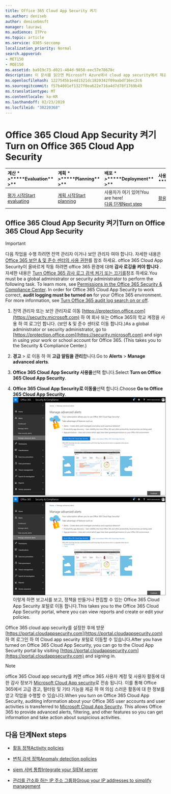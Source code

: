 ```yaml
---
title: Office 365 Cloud App Security 켜기
ms.author: deniseb
author: denisebmsft
manager: laurawi
ms.audience: ITPro
ms.topic: article
ms.service: O365-seccomp
localization_priority: Normal
search.appverid:
- MET150
- MOE150
ms.assetid: ba919c73-d021-404d-9850-eec57e78678c
description: 이 문서를 읽으면 Microsoft Azure에서 cloud app security에서 제공 하는 Office 365 Cloud app security를 설정 하는 방법을 확인할 수 있습니다.
ms.openlocfilehash: 1227545b1e4d1521dc1820342f09aabdf16ec2c6
ms.sourcegitcommit: f57b4001ef1327f0ea622e716a4d7d78f1769b49
ms.translationtype: MT
ms.contentlocale: ko-KR
ms.lasthandoff: 02/23/2019
ms.locfileid: "30220368"
---
```

# <a name="turn-on-office-365-cloud-app-security"></a><span data-ttu-id="aa1dc-103">Office 365 Cloud App Security 켜기</span><span class="sxs-lookup"><span data-stu-id="aa1dc-103">Turn on Office 365 Cloud App Security</span></span>
  
|<span data-ttu-id="aa1dc-104">계산 \* *\>*\*</span><span class="sxs-lookup"><span data-stu-id="aa1dc-104">\*\*\*\*Evaluation\*\* \>\*\*</span></span>|<span data-ttu-id="aa1dc-105">계획 \* *\>*\*</span><span class="sxs-lookup"><span data-stu-id="aa1dc-105">\*\*\*\*Planning\*\* \>\*\*</span></span>|<span data-ttu-id="aa1dc-106">배포 \* *\>*\*</span><span class="sxs-lookup"><span data-stu-id="aa1dc-106">\*\*\*\*Deployment\*\* \>\*\*</span></span>|<span data-ttu-id="aa1dc-107">사용률 \* \* \* \*</span><span class="sxs-lookup"><span data-stu-id="aa1dc-107">\*\*\*\*Utilization\*\*\*\*</span></span>|
|:-----|:-----|:-----|:-----|
|[<span data-ttu-id="aa1dc-108">평가 시작</span><span class="sxs-lookup"><span data-stu-id="aa1dc-108">Start evaluating</span></span>](office-365-cas-overview.md) <br/> |[<span data-ttu-id="aa1dc-109">계획 시작</span><span class="sxs-lookup"><span data-stu-id="aa1dc-109">Start planning</span></span>](get-ready-for-office-365-cas.md) <br/> |<span data-ttu-id="aa1dc-110">사용자가 여기 있어!</span><span class="sxs-lookup"><span data-stu-id="aa1dc-110">You are here!</span></span>  <br/> [<span data-ttu-id="aa1dc-111">다음 단계</span><span class="sxs-lookup"><span data-stu-id="aa1dc-111">Next step</span></span>](activity-policies-and-alerts.md) <br/> |[<span data-ttu-id="aa1dc-112">활용 시작</span><span class="sxs-lookup"><span data-stu-id="aa1dc-112">Start utilizing</span></span>](utilization-activities-for-ocas.md) <br/> |
  
## <a name="turn-on-office-365-cloud-app-security"></a><span data-ttu-id="aa1dc-113">Office 365 Cloud App Security 켜기</span><span class="sxs-lookup"><span data-stu-id="aa1dc-113">Turn on Office 365 Cloud App Security</span></span>

> [!IMPORTANT]
> <span data-ttu-id="aa1dc-p101">다음 작업을 수행 하려면 전역 관리자 이거나 보안 관리자 여야 합니다. 자세한 내용은 [Office 365 보안 &amp; 및 준수 센터의 사용 권한](permissions-in-the-security-and-compliance-center.md)를 참조 하세요. office 365 Cloud App Security이 올바르게 작동 하려면 office 365 환경에 대해 **감사 로깅을 켜야 합니다** . 자세한 내용은 [Turn Office 365 감사 로그 검색 켜기 또는 끄기를](turn-audit-log-search-on-or-off.md)참조 하세요.</span><span class="sxs-lookup"><span data-stu-id="aa1dc-p101">You must be a global administrator or security administrator to perform the following task. To learn more, see [Permissions in the Office 365 Security &amp; Compliance Center](permissions-in-the-security-and-compliance-center.md). In order for Office 365 Cloud App Security to work correct, **audit logging must be turned on** for your Office 365 environment. For more information, see [Turn Office 365 audit log search on or off](turn-audit-log-search-on-or-off.md).</span></span> 
  
1. <span data-ttu-id="aa1dc-p102">전역 관리자 또는 보안 관리자로 이동 [https://protection.office.com](https://security.microsoft.com) 하 여 회사 또는 Office 365의 학교 계정을 사용 하 여 로그인 합니다. (보안 &amp; 및 준수 센터로 이동 합니다.)</span><span class="sxs-lookup"><span data-stu-id="aa1dc-p102">As a global administrator or security administrator, go to [https://protection.office.com](https://security.microsoft.com) and sign in using your work or school account for Office 365. (This takes you to the Security &amp; Compliance Center.)</span></span> 
    
2. <span data-ttu-id="aa1dc-120">**경고** \> 로 이동 하 여 **고급 알림을 관리**합니다.</span><span class="sxs-lookup"><span data-stu-id="aa1dc-120">Go to **Alerts** \> **Manage advanced alerts**.</span></span>
    
3. <span data-ttu-id="aa1dc-121">**Office 365 Cloud App Security 사용을**선택 합니다.</span><span class="sxs-lookup"><span data-stu-id="aa1dc-121">Select **Turn on Office 365 Cloud App Security**.</span></span>
    
4. <span data-ttu-id="aa1dc-122">**Office 365 Cloud App Security로 이동을**선택 합니다.</span><span class="sxs-lookup"><span data-stu-id="aa1dc-122">Choose **Go to Office 365 Cloud App Security**.</span></span><br/><span data-ttu-id="aa1dc-123">![보안 &amp; 및 준수 센터에서 Office 365 Cloud App Security로 이동 하려면 고급 알림 관리를 선택 합니다.](media/958632d4-03e3-4ade-8e22-d5509db6fca7.png)</span><span class="sxs-lookup"><span data-stu-id="aa1dc-123">![In the Security &amp; Compliance Center, choose Manage Advanced Alerts to go to Office 365 Cloud App Security](media/958632d4-03e3-4ade-8e22-d5509db6fca7.png)</span></span><br/><span data-ttu-id="aa1dc-124">이렇게 하면 보고서를 보고, 정책을 만들거나 편집할 수 있는 Office 365 Cloud App Security 포털로 이동 합니다.</span><span class="sxs-lookup"><span data-stu-id="aa1dc-124">This takes you to the Office 365 Cloud App Security portal, where you can view reports and create or edit your policies.</span></span>

<span data-ttu-id="aa1dc-125">Office 365 cloud app security를 설정한 후에 방문 [https://portal.cloudappsecurity.com](https://portal.cloudappsecurity.com) 하 여 로그인 하 여 Cloud app security 포털로 이동할 수 있습니다.</span><span class="sxs-lookup"><span data-stu-id="aa1dc-125">After you have turned on Office 365 Cloud App Security, you can go to the Cloud App Security portal by visiting [https://portal.cloudappsecurity.com](https://portal.cloudappsecurity.com) and signing in.</span></span>
    
> [!NOTE]
> <span data-ttu-id="aa1dc-p103">office 365 Cloud app security를 켜면 office 365 사용자 계정 및 사용자 활동에 대 한 감사 정보가 [Microsoft Cloud App security](https://aka.ms/whatiscas)로 전송 됩니다. 이를 통해 Office 365에서 고급 경고, 필터링 및 기타 기능을 제공 하 여 의심 스러운 활동에 대 한 정보를 얻고 작업을 수행할 수 있습니다.</span><span class="sxs-lookup"><span data-stu-id="aa1dc-p103">When you turn on Office 365 Cloud App Security, auditing information about your Office 365 user accounts and user activities is transferred to [Microsoft Cloud App Security](https://aka.ms/whatiscas). This allows Office 365 to provide advanced alerts, filtering, and other features so you can get information and take action about suspicious activities.</span></span> 
  
## <a name="next-steps"></a><span data-ttu-id="aa1dc-128">다음 단계</span><span class="sxs-lookup"><span data-stu-id="aa1dc-128">Next steps</span></span>

- [<span data-ttu-id="aa1dc-129">활동 정책</span><span class="sxs-lookup"><span data-stu-id="aa1dc-129">Activity policies</span></span>](activity-policies-and-alerts.md)
    
- [<span data-ttu-id="aa1dc-130">변칙 검색 정책</span><span class="sxs-lookup"><span data-stu-id="aa1dc-130">Anomaly detection policies</span></span>](anomaly-detection-policies-in-ocas.md)
    
- [<span data-ttu-id="aa1dc-131">siem 서버 통합</span><span class="sxs-lookup"><span data-stu-id="aa1dc-131">Integrate your SIEM server</span></span>](integrate-your-siem-server-with-office-365-cas.md)
    
- [<span data-ttu-id="aa1dc-132">관리를 간소화 하는 IP 주소 그룹화</span><span class="sxs-lookup"><span data-stu-id="aa1dc-132">Group your IP addresses to simplify management</span></span>](group-your-ip-addresses-in-ocas.md)
    

